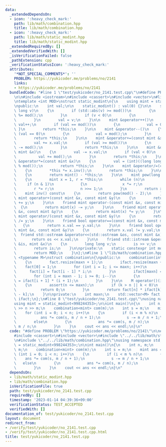 ```yaml
---
data:
  _extendedDependsOn:
  - icon: ':heavy_check_mark:'
    path: lib/math/combination.hpp
    title: lib/math/combination.hpp
  - icon: ':heavy_check_mark:'
    path: lib/math/static_modint.hpp
    title: lib/math/static_modint.hpp
  _extendedRequiredBy: []
  _extendedVerifiedWith: []
  _isVerificationFailed: false
  _pathExtension: cpp
  _verificationStatusIcon: ':heavy_check_mark:'
  attributes:
    '*NOT_SPECIAL_COMMENTS*': ''
    PROBLEM: https://yukicoder.me/problems/no/2141
    links:
    - https://yukicoder.me/problems/no/2141
  bundledCode: "#line 1 \"test/yukicoder/no_2141.test.cpp\"\n#define PROBLEM \"https://yukicoder.me/problems/no/2141\"\
    \n\n#include <iostream>\n#include <cassert>\n#include <vector>\n#line 1 \"lib/math/static_modint.hpp\"\
    \ntemplate <int MOD>\nstruct static_modint\n{\n    using mint = static_modint;\n\
    \npublic:\n    int val;\n\n    static_modint() : val(0) {}\n\n    static_modint(long\
    \ long v)\n    {\n        if (std::abs(v) >= mod())\n        {\n            v\
    \ %= mod();\n        }\n        if (v < 0)\n        {\n            v += mod();\n\
    \        }\n        val = v;\n    }\n\n    mint &operator++()\n    {\n       \
    \ val++;\n        if (val == mod())\n        {\n            val = 0;\n       \
    \ }\n        return *this;\n    }\n\n    mint &operator--()\n    {\n        if\
    \ (val == 0)\n        {\n            val = mod();\n        }\n        val--;\n\
    \        return *this;\n    }\n\n    mint &operator+=(const mint &x)\n    {\n\
    \        val += x.val;\n        if (val >= mod())\n        {\n            val\
    \ -= mod();\n        }\n        return *this;\n    }\n\n    mint &operator-=(const\
    \ mint &x)\n    {\n        val -= x.val;\n        if (val < 0)\n        {\n  \
    \          val += mod();\n        }\n        return *this;\n    }\n\n    mint\
    \ &operator*=(const mint &x)\n    {\n        val = (int)((long long)val * x.val\
    \ % mod());\n        return *this;\n    }\n\n    mint &operator/=(const mint &x)\n\
    \    {\n        *this *= x.inv();\n        return *this;\n    }\n\n    mint operator-()\n\
    \    {\n        return mint() - *this;\n    }\n\n    mint pow(long long n) const\n\
    \    {\n        mint x = 1, r = *this;\n        while (n)\n        {\n       \
    \     if (n & 1)\n            {\n                x *= r;\n            }\n    \
    \        r *= r;\n            n >>= 1;\n        }\n        return x;\n    }\n\n\
    \    mint inv() const\n    {\n        return pow(mod() - 2);\n    }\n\n    friend\
    \ mint operator+(const mint &x, const mint &y)\n    {\n        return mint(x)\
    \ += y;\n    }\n\n    friend mint operator-(const mint &x, const mint &y)\n  \
    \  {\n        return mint(x) -= y;\n    }\n\n    friend mint operator*(const mint\
    \ &x, const mint &y)\n    {\n        return mint(x) *= y;\n    }\n\n    friend\
    \ mint operator/(const mint &x, const mint &y)\n    {\n        return mint(x)\
    \ /= y;\n    }\n\n    friend bool operator==(const mint &x, const mint &y)\n \
    \   {\n        return x.val == y.val;\n    }\n\n    friend bool operator!=(const\
    \ mint &x, const mint &y)\n    {\n        return x.val != y.val;\n    }\n\n  \
    \  friend std::ostream &operator<<(std::ostream &os, const mint &x)\n    {\n \
    \       return os << x.val;\n    }\n\n    friend std::istream &operator>>(std::istream\
    \ &is, mint &x)\n    {\n        long long v;\n        is >> v;\n        x = mint(v);\n\
    \        return is;\n    }\n\nprivate:\n    static constexpr int mod()\n    {\n\
    \        return MOD;\n    }\n};\n#line 1 \"lib/math/combination.hpp\"\ntemplate\
    \ <typename M>\nstruct combination\n{\npublic:\n    combination(int maxn) : maxn(maxn)\n\
    \    {\n        fact.resize(maxn + 1);\n        ifact.resize(maxn + 1);\n    \
    \    fact[0] = 1;\n        for (int i = 1; i <= maxn; i++)\n        {\n      \
    \      fact[i] = fact[i - 1] * i;\n        }\n        ifact[maxn] = fact[maxn].inv();\n\
    \        for (int i = maxn - 1; i >= 0; i--)\n        {\n            ifact[i]\
    \ = ifact[i + 1] * (i + 1);\n        }\n    }\n\n    M operator()(int n, int k)\n\
    \    {\n        assert(n <= maxn);\n        if (k > n || k < 0)\n        {\n \
    \           return 0;\n        }\n        return fact[n] * ifact[k] * ifact[n\
    \ - k];\n    }\n\nprivate:\n    int maxn;\n    std::vector<M> fact;\n    std::vector<M>\
    \ ifact;\n};\n#line 8 \"test/yukicoder/no_2141.test.cpp\"\nusing namespace std;\n\
    using mint = static_modint<998244353>;\n\nint main()\n{\n    int n, m;\n    cin\
    \ >> n >> m;\n    combination<mint> com(m);\n    int s = m;\n    mint ans = 1;\n\
    \    for (int i = 0; i < n; i++)\n    {\n        if (i < m % n)\n        {\n \
    \           ans *= com(s, m / n + 1);\n            s -= m / n + 1;\n        }\n\
    \        else\n        {\n            ans *= com(s, m / n);\n            s -=\
    \ m / n;\n        }\n    }\n    cout << ans << endl;\n}\n"
  code: "#define PROBLEM \"https://yukicoder.me/problems/no/2141\"\n\n#include <iostream>\n\
    #include <cassert>\n#include <vector>\n#include \"../../lib/math/static_modint.hpp\"\
    \n#include \"../../lib/math/combination.hpp\"\nusing namespace std;\nusing mint\
    \ = static_modint<998244353>;\n\nint main()\n{\n    int n, m;\n    cin >> n >>\
    \ m;\n    combination<mint> com(m);\n    int s = m;\n    mint ans = 1;\n    for\
    \ (int i = 0; i < n; i++)\n    {\n        if (i < m % n)\n        {\n        \
    \    ans *= com(s, m / n + 1);\n            s -= m / n + 1;\n        }\n     \
    \   else\n        {\n            ans *= com(s, m / n);\n            s -= m / n;\n\
    \        }\n    }\n    cout << ans << endl;\n}\n"
  dependsOn:
  - lib/math/static_modint.hpp
  - lib/math/combination.hpp
  isVerificationFile: true
  path: test/yukicoder/no_2141.test.cpp
  requiredBy: []
  timestamp: '2023-01-14 04:39:36+09:00'
  verificationStatus: TEST_ACCEPTED
  verifiedWith: []
documentation_of: test/yukicoder/no_2141.test.cpp
layout: document
redirect_from:
- /verify/test/yukicoder/no_2141.test.cpp
- /verify/test/yukicoder/no_2141.test.cpp.html
title: test/yukicoder/no_2141.test.cpp
---
```

